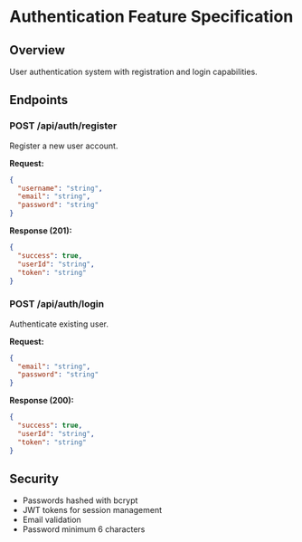 # Authentication Feature Specification

## Overview
User authentication system with registration and login capabilities.

## Endpoints

### POST /api/auth/register
Register a new user account.

**Request:**
```json
{
  "username": "string",
  "email": "string",
  "password": "string"
}
```

**Response (201):**
```json
{
  "success": true,
  "userId": "string",
  "token": "string"
}
```

### POST /api/auth/login
Authenticate existing user.

**Request:**
```json
{
  "email": "string",
  "password": "string"
}
```

**Response (200):**
```json
{
  "success": true,
  "userId": "string",
  "token": "string"
}
```

## Security
- Passwords hashed with bcrypt
- JWT tokens for session management
- Email validation
- Password minimum 6 characters
